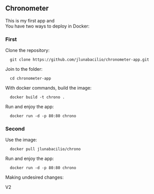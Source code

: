 ## Chronometer

This is my first app and <br>
You have two ways to deploy in Docker:

### First

Clone the repository:
```
  git clone https://github.com/jlunabacilio/chronometer-app.git
```
Join to the folder:
```
  cd chronometer-app
```  
With docker commands, build the image:
```  
  docker build -t chrono .
```
Run and enjoy the app:
```
  docker run -d -p 80:80 chrono
```
### Second

Use the image:
```
  docker pull jlunabacilio/chrono
```
Run and enjoy the app:
```
  docker run -d -p 80:80 chrono
```

Making undesired changes:

V2
